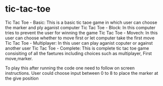 # tic-tac-toe

Tic Tac Toe - Basic: This is a basic tic taoe game in which user can choose the marker and ply aganist computer 
Tic Tac Toe - Block: In this computer tries to prevent the user for winning the game
Tic Tac Toe - Movech: In this user can choose whether to move first or let computer take the first move
Tic Tac Toe - Multiplayer: In this user can play aganist coputer or against another user
Tic Tac Toe - Complete: This is complete tic tac toe game consisiting of all the faetures including choices such as multiplayer, First move,marker.

To play this after running the code one need to follow on screen instructions. User could choose input between 0 to 8 to place the marker at the give position
